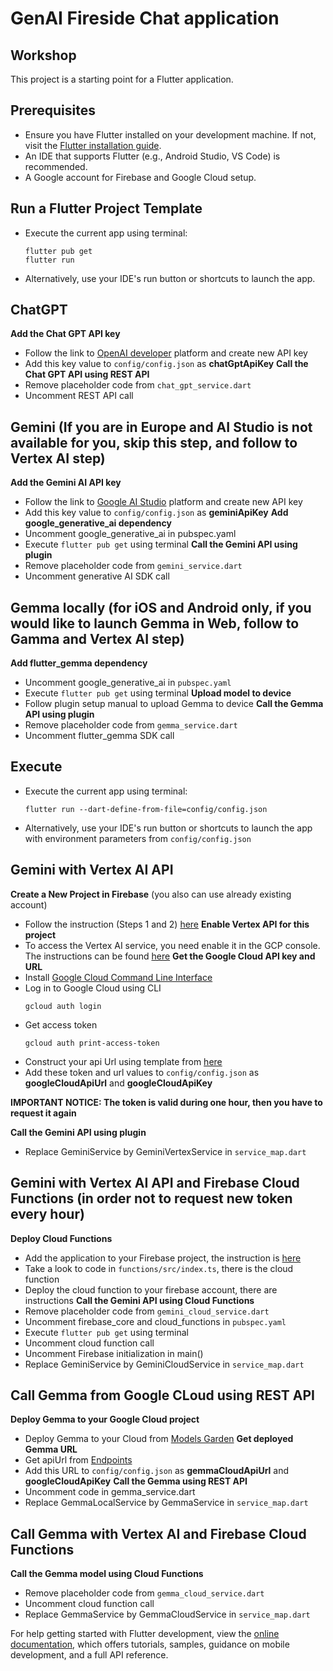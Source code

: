 # GenAI Fireside Chat application

## Workshop

This project is a starting point for a Flutter application.

## Prerequisites

- Ensure you have Flutter installed on your development machine. If not, visit the [Flutter installation guide](https://flutter.dev/docs/get-started/install).
- An IDE that supports Flutter (e.g., Android Studio, VS Code) is recommended.
- A Google account for Firebase and Google Cloud setup.

## Run a Flutter Project Template
- Execute the current app using terminal:
     ```
     flutter pub get
     flutter run
     ```
- Alternatively, use your IDE's run button or shortcuts to launch the app.

## ChatGPT

**Add the Chat GPT API key**
 - Follow the link to [OpenAI developer](https://platform.openai.com/api-keys) platform and create new API key
 - Add this key value to `config/config.json` as **chatGptApiKey**
**Call the Chat GPT API using REST API**
 - Remove placeholder code from `chat_gpt_service.dart`
 - Uncomment REST API call

## Gemini (If you are in Europe and AI Studio is not available for you, skip this step, and follow to Vertex AI step)

**Add the Gemini AI API key**
- Follow the link to [Google AI Studio](https://aistudio.google.com/app/apikey) platform and create new API key
- Add this key value to `config/config.json` as **geminiApiKey**
**Add google_generative_ai dependency**
- Uncomment google_generative_ai in pubspec.yaml
- Execute `flutter pub get` using terminal
**Call the Gemini API using plugin**
- Remove placeholder code from `gemini_service.dart`
- Uncomment generative AI SDK call

## Gemma locally (for iOS and Android only, if you would like to launch Gemma in Web, follow to Gamma and Vertex AI step)

**Add flutter_gemma dependency**
- Uncomment google_generative_ai in `pubspec.yaml`
- Execute `flutter pub get` using terminal
**Upload model to device**
- Follow plugin setup manual to upload Gemma to device
**Call the Gemma API using plugin**
- Remove placeholder code from `gemma_service.dart`
- Uncomment flutter_gemma SDK call

## Execute

- Execute the current app using terminal:
     ```
     flutter run --dart-define-from-file=config/config.json
     ```
- Alternatively, use your IDE's run button or shortcuts to launch the app with environment parameters from `config/config.json`

## Gemini with Vertex AI API
**Create a New Project in Firebase** (you also can use already existing account)
- Follow the instruction (Steps 1 and 2) [here](https://firebase.google.com/docs/functions/get-started?gen=2nd#set-up-your-environment-and-the-firebase-cli)
**Enable Vertex API for this project**
- To access the Vertex AI service, you need enable it in the GCP console. The instructions can be found [here](https://cloud.google.com/vertex-ai/docs/featurestore/setup)
**Get the Google Cloud API key and URL**
- Install [Google Cloud Command Line Interface](https://cloud.google.com/sdk/docs/install-sdk)
- Log in to Google Cloud using CLI
    ```
    gcloud auth login
    ```
- Get access token
    ```
    gcloud auth print-access-token
    ```
- Construct your api Url using template from [here](https://cloud.google.com/vertex-ai/generative-ai/docs/model-reference/gemini)
- Add these token and url values to `config/config.json` as **googleCloudApiUrl** and **googleCloudApiKey**

**IMPORTANT NOTICE: The token is valid during one hour, then you have to request it again**

**Call the Gemini API using plugin**
- Replace GeminiService by GeminiVertexService in `service_map.dart`

## Gemini with Vertex AI API and Firebase Cloud Functions (in order not to request new token every hour)
**Deploy Cloud Functions**
- Add the application to your Firebase project, the instruction is [here](https://firebase.google.com/docs/flutter/setup)
- Take a look to code in `functions/src/index.ts`, there is the cloud function
- Deploy the cloud function to your firebase account, there are instructions
**Call the Gemini API using Cloud Functions**
- Remove placeholder code from `gemini_cloud_service.dart`
- Uncomment firebase_core and cloud_functions in `pubspec.yaml`
- Execute `flutter pub get` using terminal
- Uncomment cloud function call
- Uncomment Firebase initialization in main()
- Replace GeminiService by GeminiCloudService in `service_map.dart`
     
## Call Gemma from Google CLoud using REST API
**Deploy Gemma to your Google Cloud project**
- Deploy Gemma to your Cloud from [Models Garden](https://console.cloud.google.com/vertex-ai/model-garden)
**Get deployed Gemma URL**
- Get apiUrl from [Endpoints](https://console.cloud.google.com/vertex-ai/online-prediction)
- Add this URL to `config/config.json` as **gemmaCloudApiUrl** and **googleCloudApiKey**
**Call the Gemma using REST API**
- Uncomment code in gemma_service.dart
- Replace GemmaLocalService by GemmaService in `service_map.dart`

## Call Gemma with Vertex AI and Firebase Cloud Functions

**Call the Gemma model using Cloud Functions**
- Remove placeholder code from `gemma_cloud_service.dart`
- Uncomment cloud function call
- Replace GemmaService by GemmaCloudService in `service_map.dart`

For help getting started with Flutter development, view the
[online documentation](https://docs.flutter.dev/), which offers tutorials,
samples, guidance on mobile development, and a full API reference.
